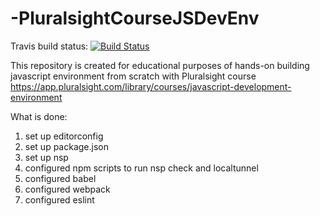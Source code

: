 # -PluralsightCourseJSDevEnv
Travis build status: [![Build Status](https://travis-ci.org/RuslanLa/-PluralsightCourseJSDevEnv.svg?branch=master)](https://travis-ci.org/RuslanLa/-PluralsightCourseJSDevEnv)

This repository is created for educational purposes of hands-on building javascript environment from scratch with Pluralsight course https://app.pluralsight.com/library/courses/javascript-development-environment

What is done:
1) set up editorconfig
2) set up package.json
3) set up nsp
4) configured npm scripts to run nsp check and localtunnel
5) configured babel
6) configured webpack
7) configured eslint
